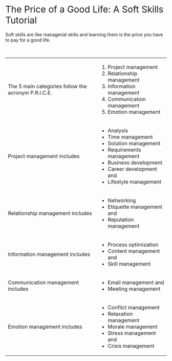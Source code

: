<h1><span style="font-weight: 400;">The Price of a Good Life: A Soft Skills Tutorial</span></h1>
<p><span style="font-weight: 400;">Soft skills are like managerial skills and learning them is the price you have to pay for a good life.</span></p>
<p>&nbsp;</p>
<table>
<tbody>
<tr>
<td>
<p><span style="font-weight: 400;">The 5 main categories follow the acronym P.R.I.C.E.</span></p>
</td>
<td>
<ol>
<li style="font-weight: 400;"><span style="font-weight: 400;">Project management</span></li>
<li style="font-weight: 400;"><span style="font-weight: 400;">Relationship management</span></li>
<li style="font-weight: 400;"><span style="font-weight: 400;">Information management</span></li>
<li style="font-weight: 400;"><span style="font-weight: 400;">Communication management</span></li>
<li style="font-weight: 400;"><span style="font-weight: 400;">Emotion management</span></li>
</ol>
</td>
</tr>
<tr>
<td>
<p><span style="font-weight: 400;">Project management includes</span></p>
</td>
<td>
<ul>
<li style="font-weight: 400;"><span style="font-weight: 400;">Analysis</span></li>
<li style="font-weight: 400;"><span style="font-weight: 400;">Time management</span></li>
<li style="font-weight: 400;"><span style="font-weight: 400;">Solution management&nbsp;</span></li>
<li style="font-weight: 400;"><span style="font-weight: 400;">Requirements management</span></li>
<li style="font-weight: 400;"><span style="font-weight: 400;">Business development</span></li>
<li style="font-weight: 400;"><span style="font-weight: 400;">Career development and</span></li>
<li style="font-weight: 400;"><span style="font-weight: 400;">Lifestyle management</span></li>
</ul>
</td>
</tr>
<tr>
<td>
<p><span style="font-weight: 400;">Relationship management includes</span></p>
</td>
<td>
<ul>
<li style="font-weight: 400;"><span style="font-weight: 400;">Networking</span></li>
<li style="font-weight: 400;"><span style="font-weight: 400;">Etiquette management and</span></li>
<li style="font-weight: 400;"><span style="font-weight: 400;">Reputation management</span></li>
</ul>
</td>
</tr>
<tr>
<td>
<p><span style="font-weight: 400;">Information management includes</span></p>
</td>
<td>
<ul>
<li style="font-weight: 400;"><span style="font-weight: 400;">Process optimization</span></li>
<li style="font-weight: 400;"><span style="font-weight: 400;">Content management and</span></li>
<li style="font-weight: 400;"><span style="font-weight: 400;">Skill management</span></li>
</ul>
</td>
</tr>
<tr>
<td>
<p><span style="font-weight: 400;">Communication management includes</span></p>
</td>
<td>
<ul>
<li style="font-weight: 400;"><span style="font-weight: 400;">Email management and</span></li>
<li style="font-weight: 400;"><span style="font-weight: 400;">Meeting management</span></li>
</ul>
</td>
</tr>
<tr>
<td>
<p><span style="font-weight: 400;">Emotion management includes</span></p>
</td>
<td>
<ul>
<li style="font-weight: 400;"><span style="font-weight: 400;">Conflict management</span></li>
<li style="font-weight: 400;"><span style="font-weight: 400;">Relaxation management</span></li>
<li style="font-weight: 400;"><span style="font-weight: 400;">Morale management</span></li>
<li style="font-weight: 400;"><span style="font-weight: 400;">Stress management and</span></li>
<li style="font-weight: 400;"><span style="font-weight: 400;">Crisis management</span></li>
</ul>
</td>
</tr>
</tbody>
</table>
<p><br /><br /></p>
<p>&nbsp;</p>
